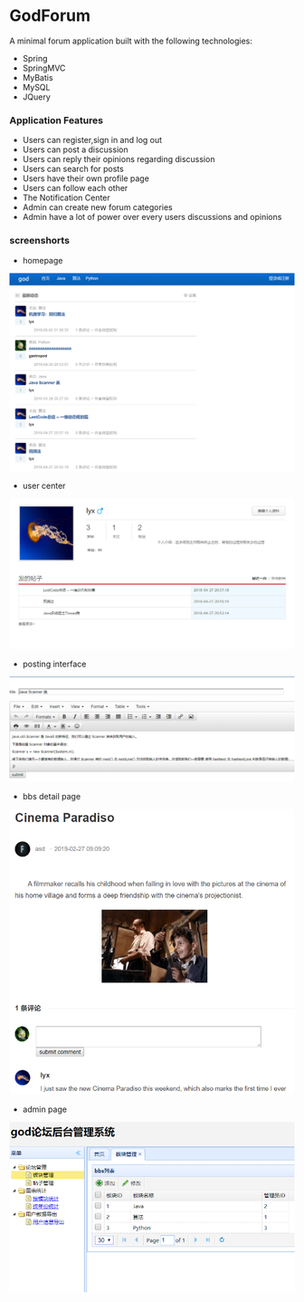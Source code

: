 # GodForum
A minimal forum application built with the following technologies:
* Spring
* SpringMVC
* MyBatis
* MySQL
* JQuery

### Application Features
* Users can register,sign in and log out
* Users can post a discussion
* Users can reply their opinions regarding discussion
* Users can search for posts
* Users have their own profile page
* Users can follow each other
* The Notification Center 
* Admin can create new forum categories
* Admin have a lot of power over every users discussions and opinions
 
### screenshorts
* homepage   
   
![image](https://github.com/re0711/web1/blob/master/pic/index.PNG)


* user center  
   
![image](https://github.com/re0711/web1/blob/master/pic/center.png)


* posting interface   
   
![image](https://github.com/re0711/web1/blob/master/pic/write.png) 


* bbs detail page 

![image](https://github.com/re0711/web1/blob/master/pic/de.PNG) 


* admin page 

![image](https://github.com/re0711/web1/blob/master/pic/admin.PNG) 
